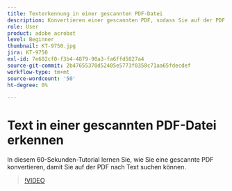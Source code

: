 ```yaml
---
title: Texterkennung in einer gescannten PDF-Datei
description: Konvertieren einer gescannten PDF, sodass Sie auf der PDF nach Text suchen können
role: User
product: adobe acrobat
level: Beginner
thumbnail: KT-9750.jpg
jira: KT-9750
exl-id: 7e602cf0-f3b4-4879-90a3-fa6ffd5827a4
source-git-commit: 2b47655370d52405e5773f0358c71aa65fdecdef
workflow-type: tm+mt
source-wordcount: '50'
ht-degree: 0%

---
```


# Text in einer gescannten PDF-Datei erkennen

In diesem 60-Sekunden-Tutorial lernen Sie, wie Sie eine gescannte PDF konvertieren, damit Sie auf der PDF nach Text suchen können.

>[!VIDEO](https://video.tv.adobe.com/v/340081?quality=12&learn=on&hidetitle=true)
